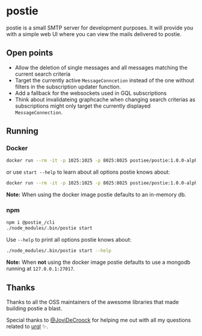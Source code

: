 # postie

postie is a small SMTP server for development purposes. It will provide you with a simple web UI where you can view the mails delivered to postie.

## Open points

- Allow the deletion of single messages and all messages matching the current search criteria
- Target the currently active `MessageConncetion` instead of the one without filters in the subscription updater function.
- Add a fallback for the websockets used in GQL subscriptions
- Think about invalidateing graphcache when changing search criterias as subscriptions might only target the currently displayed `MessageConnection`.

## Running

### Docker

```sh
docker run --rm -it -p 1025:1025 -p 8025:8025 postiee/postie:1.0.0-alpha.2-1
```

or use `start --help` to learn about all options postie knows about:

```sh
docker run --rm -it -p 1025:1025 -p 8025:8025 postiee/postie:1.0.0-alpha.2-1 start --help
```

**Note:** When using the docker image postie defaults to an in-memory db.

### npm

```sh
npm i @postie_/cli
./node_modules/.bin/postie start
```

Use `--help` to print all options postie knows about:

```sh
./node_modules/.bin/postie start --help
```

**Note:** When **not** using the docker image postie defaults to use a mongodb running at `127.0.0.1:27017`.

## Thanks

Thanks to all the OSS maintainers of the awesome libraries that made building postie a blast.

Special thanks to [@JoviDeCroock](http://github.com/JoviDeCroock/) for helping me out with all my questions related to [urql](https://github.com/FormidableLabs/urql) ✨.
